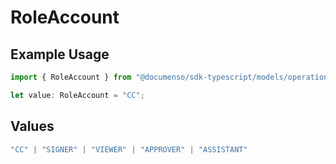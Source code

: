 # RoleAccount

## Example Usage

```typescript
import { RoleAccount } from "@documenso/sdk-typescript/models/operations";

let value: RoleAccount = "CC";
```

## Values

```typescript
"CC" | "SIGNER" | "VIEWER" | "APPROVER" | "ASSISTANT"
```